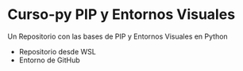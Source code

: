 # Curso-py PIP y Entornos Visuales
Un Repositorio con las bases de PIP y Entornos Visuales en Python 

- Repositorio desde WSL 
- Entorno de GitHub